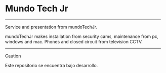 # Mundo Tech Jr

---

Service and presentation from mundoTechJr.

mundoTechJr makes installation from security cams, maintenance from pc, windows and mac. Phones and closed  circuit from television CCTV.


---

> [!CAUTION]
> Este repositorio se encuentra bajo desarrollo.
